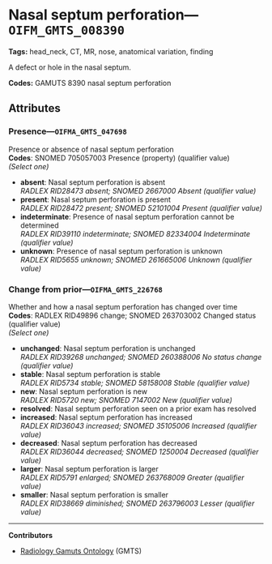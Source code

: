 # Nasal septum perforation—`OIFM_GMTS_008390`

**Tags:** head_neck, CT, MR, nose, anatomical variation, finding

A defect or hole in the nasal septum.

**Codes:** GAMUTS 8390 nasal septum perforation

## Attributes

### Presence—`OIFMA_GMTS_047698`

Presence or absence of nasal septum perforation  
**Codes**: SNOMED 705057003 Presence (property) (qualifier value)  
*(Select one)*

- **absent**: Nasal septum perforation is absent  
_RADLEX RID28473 absent; SNOMED 2667000 Absent (qualifier value)_
- **present**: Nasal septum perforation is present  
_RADLEX RID28472 present; SNOMED 52101004 Present (qualifier value)_
- **indeterminate**: Presence of nasal septum perforation cannot be determined  
_RADLEX RID39110 indeterminate; SNOMED 82334004 Indeterminate (qualifier value)_
- **unknown**: Presence of nasal septum perforation is unknown  
_RADLEX RID5655 unknown; SNOMED 261665006 Unknown (qualifier value)_

### Change from prior—`OIFMA_GMTS_226768`

Whether and how a nasal septum perforation has changed over time  
**Codes**: RADLEX RID49896 change; SNOMED 263703002 Changed status (qualifier value)  
*(Select one)*

- **unchanged**: Nasal septum perforation is unchanged  
_RADLEX RID39268 unchanged; SNOMED 260388006 No status change (qualifier value)_
- **stable**: Nasal septum perforation is stable  
_RADLEX RID5734 stable; SNOMED 58158008 Stable (qualifier value)_
- **new**: Nasal septum perforation is new  
_RADLEX RID5720 new; SNOMED 7147002 New (qualifier value)_
- **resolved**: Nasal septum perforation seen on a prior exam has resolved  
- **increased**: Nasal septum perforation has increased  
_RADLEX RID36043 increased; SNOMED 35105006 Increased (qualifier value)_
- **decreased**: Nasal septum perforation has decreased  
_RADLEX RID36044 decreased; SNOMED 1250004 Decreased (qualifier value)_
- **larger**: Nasal septum perforation is larger  
_RADLEX RID5791 enlarged; SNOMED 263768009 Greater (qualifier value)_
- **smaller**: Nasal septum perforation is smaller  
_RADLEX RID38669 diminished; SNOMED 263796003 Lesser (qualifier value)_

---

**Contributors**

- [Radiology Gamuts Ontology](https://gamuts.net/) (GMTS)